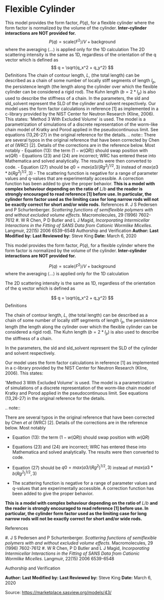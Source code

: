 # Flexible Cylinder

This model provides the form factor, $P(q)$, for a flexible cylinder where the form factor is normalized by the volume of the cylinder. **Inter-cylinder interactions are NOT provided for.** $$  P(q) = \text{scale} \left<F^2\right>/V + \text{background} $$ where the averaging $\left<\ldots\right>$ is applied only for the 1D calculation The 2D scattering intensity is the same as 1D, regardless of the orientation of the q vector which is defined as $$  q = \sqrt{q_x^2 + q_y^2} $$ Definitions The chain of contour length, $L$, (the total length) can be described as a chain of some number of locally stiff segments of length $l_p$, the persistence length (the length along the cylinder over which the flexible cylinder can be considered a rigid rod). The Kuhn length $(b = 2*l_p)$ is also used to describe the stiffness of a chain. In the parameters, the sld and sld\_solvent represent the SLD of the cylinder and solvent respectively. Our model uses the form factor calculations in reference [1] as implemented in a c-library provided by the NIST Center for Neutron Research (Kline, 2006). This states: 'Method 3 With Excluded Volume' is used.     The model is a parametrization of simulations of a discrete representation     of the worm-like chain model of Kratky and Porod applied in the     pseudocontinuous limit.     See equations (13,26-27) in the original reference for the details. .. note:: There are several typos in the original reference that have been     corrected by Chen *et al* (WRC) [2]. Details of the corrections are in the     reference below. Most notably - Equation (13): the term $(1 - w(QR))$ should swap position with $w(QR)$ - Equations (23) and (24) are incorrect; WRC has entered these into       Mathematica and solved analytically. The results were then converted to       code. - Equation (27) should be $q0 = max(a3/(Rg^2)^{1/2},3)$ instead of       $max(a3*b(Rg^2)^{1/2},3)$ - The scattering function is negative for a range of parameter values and       q-values that are experimentally accessible. A correction function has       been added to give the proper behavior. **This is a model with complex behaviour depending on the ratio of** $L/b$ **and the reader is strongly encouraged to read reference [1] before use. In particular, the cylinder form factor used as the limiting case for long narrow rods will not be exactly correct for short and/or wide rods.** References #. J S Pedersen and P Schurtenberger. *Scattering functions of semiflexible    polymers with and without excluded volume effects.*    Macromolecules, 29 (1996) 7602-7612 #. W R Chen, P D Butler and L J Magid, *Incorporating Intermicellar    Interactions in the Fitting of SANS Data from Cationic Wormlike Micelles.*    Langmuir, 22(15) 2006 6539-6548 Authorship and Verification **Author:** **Last Modified by:** **Last Reviewed by:** Steve King **Date:** March 6, 2020

This model provides the form factor, $P(q)$, for a flexible cylinder where the form factor is normalized by the volume of the cylinder. **Inter-cylinder interactions are NOT provided for.**

$$  P(q) = \text{scale} \left<F^2\right>/V + \text{background} $$ where the averaging $\left<\ldots\right>$ is applied only for the 1D calculation

The 2D scattering intensity is the same as 1D, regardless of the orientation of the q vector which is defined as

$$  q = \sqrt{q_x^2 + q_y^2} $$ Definitions

The chain of contour length, $L$, (the total length) can be described as a chain of some number of locally stiff segments of length $l_p$, the persistence length (the length along the cylinder over which the flexible cylinder can be considered a rigid rod). The Kuhn length $(b = 2*l_p)$ is also used to describe the stiffness of a chain.

In the parameters, the sld and sld\_solvent represent the SLD of the cylinder and solvent respectively.

Our model uses the form factor calculations in reference [1] as implemented in a c-library provided by the NIST Center for Neutron Research (Kline, 2006). This states:

'Method 3 With Excluded Volume' is used.     The model is a parametrization of simulations of a discrete representation     of the worm-like chain model of Kratky and Porod applied in the     pseudocontinuous limit.     See equations (13,26-27) in the original reference for the details.

.. note::

There are several typos in the original reference that have been     corrected by Chen *et al* (WRC) [2]. Details of the corrections are in the     reference below. Most notably

- Equation (13): the term $(1 - w(QR))$ should swap position with $w(QR)$

- Equations (23) and (24) are incorrect; WRC has entered these into       Mathematica and solved analytically. The results were then converted to       code.

- Equation (27) should be $q0 = max(a3/(Rg^2)^{1/2},3)$ instead of       $max(a3*b(Rg^2)^{1/2},3)$

- The scattering function is negative for a range of parameter values and       q-values that are experimentally accessible. A correction function has       been added to give the proper behavior.

**This is a model with complex behaviour depending on the ratio of** $L/b$ **and the reader is strongly encouraged to read reference [1] before use. In particular, the cylinder form factor used as the limiting case for long narrow rods will not be exactly correct for short and/or wide rods.**

References

#. J S Pedersen and P Schurtenberger. *Scattering functions of semiflexible    polymers with and without excluded volume effects.*    Macromolecules, 29 (1996) 7602-7612 #. W R Chen, P D Butler and L J Magid, *Incorporating Intermicellar    Interactions in the Fitting of SANS Data from Cationic Wormlike Micelles.*    Langmuir, 22(15) 2006 6539-6548

Authorship and Verification

**Author:** **Last Modified by:** **Last Reviewed by:** Steve King **Date:** March 6, 2020

Source: https://marketplace.sasview.org/models/43/
